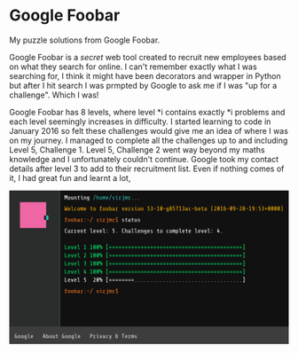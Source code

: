 # Google Foobar
My puzzle solutions from Google Foobar.

Google Foobar is a *secret* web tool created to recruit new employees based on what they search for online. I can't remember exactly what I was searching for, I think it might have been decorators and wrapper in Python but after I hit search I was prmpted by Google to ask me if I was "up for a challenge". Which I was!

Google Foobar has 8 levels, where level *i contains exactly *i problems and each level seemingly increases in difficulty. I started learning to code in January 2016 so felt these challenges would give me an idea of where I was on my journey. I managed to complete all the challenges up to and including Level 5, Challenge 1. Level 5, Challenge 2 went way beyond my maths knowledge and I unfortunately couldn't continue. Google took my contact details after level 3 to add to their recruitment list. Even if nothing comes of it, I had great fun and learnt a lot,

![Foorbar Status](https://github.com/GISJMR/Google_Foobar/blob/master/Images/Foobar_Status_Sep16.PNG)
